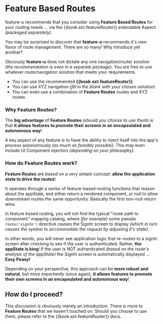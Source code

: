 # Feature Based Routes

feature-u recommends that you consider using **Feature Based Routes**
for your routing needs ... via the {{book.ext.featureRouter}}
extendable Aspect _(packaged separately)_.

You may be surprised to discover that **feature-u** recommends it's own
flavor of route management. There are so many!  Why introduce yet
another?

Obviously **feature-u** does not dictate any one navigation/router
solution _(the recommendation is even in a separate package)_.  You are
free to use whatever route/navigation solution that meets your
requirements.

- You can use the recommended **{{book.ext.featureRouter}}**
- You can use XYZ navigation (_fill in the blank with your chosen solution_)
- You can even use a combination of **Feature Routes** routes and XYZ routes


### Why Feature Routes?

The **big advantage** of **Feature Routes** (_should you choose to use
them_) is that **it allows features to promote their screens in an
encapsulated and autonomous way**!

A key aspect of any feature is to have the ability to inject itself
into the app's process autonomously _(as much as feasibly possible)_.
This may even include UI Component injection _(depending on your
philosophy)_.


### How do Feature Routes work?

**Feature Routes** are _based on a very simple concept_: **allow the
application state to drive the routes**!

It operates through a series of feature-based routing functions that
reason about the appState, and either return a rendered component, or
null to allow downstream routes the same opportunity.  Basically the
first non-null return wins.

In feature based routing, you will not find the typical "route path to
component" mapping catalog, where (_for example_) some pseudo
`route('signIn')` directive causes the SignIn screen to display
_(which in turn causes the system to accommodate the request by
adjusting it's state)_.

In other words, you will never see application logic that re-routes to
a signIn screen after checking to see if the user is authenticated.
Rather, **the appState is king**!  If the user is NOT authenticated
_(based on the route's analysis of the appState)_ the SignIn screen is
automatically displayed ... **Easy Peasy!**

Depending on your perspective, this approach can be **more robust and
natural**, but _more importantly_ (once again), **it allows features
to promote their own screens in an encapsulated and autonomous way**!


## How do I proceed?

This discussion is obviously merely an introduction.  There is more to
**Feature Routes** that we haven't touched on.  Should you choose to
use them, please refer to the {{book.ext.featureRouter}} docs.
